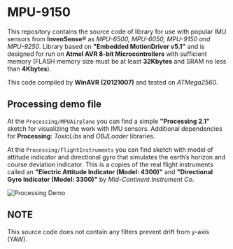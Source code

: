 MPU-9150
============
This repository contains the source code of library for use with popular IMU sensors from **InvenSense®** as *MPU-6500, MPU-6050, MPU-9150 and MPU-9250*. Library based on **"Embedded MotionDriver v5.1"** and is designed for run on **Atmel AVR 8-bit Microcontrollers** with sufficient memory (FLASH memory size must be at least **32Kbytes** and SRAM no less than **4Kbytes**).

This code compiled by **WinAVR (20121007)** and tested on *ATMega2560*.

Processing demo file
--------------------
At the `Processing/MPUAirplane` you can find a simple **"Processing 2.1"** sketch for visualizing the work with IMU sensors. Additional dependencies for **Processing**: *ToxicLibs* and *OBJLoader* libraries.

At the `Processing/FlightInstruments` you can find sketch with model of attitude indicator and directional gyro that simulates the earth’s horizon and сourse deviation indicator. This is a copies of the real flight instruments called an **"Electric Attitude Indicator (Model: 4300)"** and **"Directional Gyro Indicator (Model: 3300)"** by *Mid-Continent Instrument Co*.

![Processing Demo](http://i.imgur.com/lVR7FXa.jpg "Processing Demo")

NOTE
----
This source code does not contain any filters prevent drift from y-axis (YAW).
